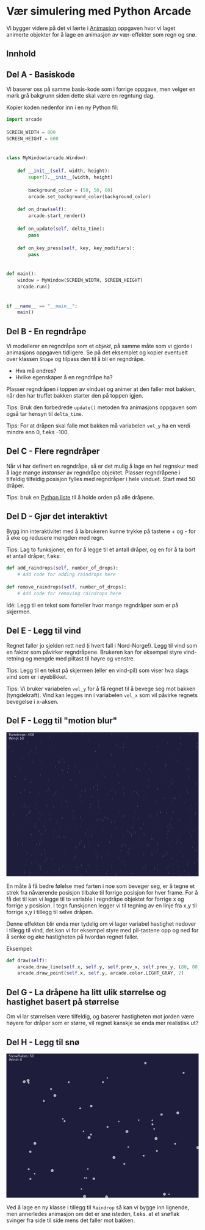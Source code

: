 # Vær simulering med Python Arcade

Vi bygger videre på det vi lærte i [Animasjon](https://github.com/orsnes-privatskole/python-oppgaver/blob/master/animation.md) oppgaven hvor vi laget animerte objekter for å lage en animasjon av vær-effekter som regn og snø.

## Innhold

## Del A - Basiskode

Vi baserer oss på samme basis-kode som i forrige oppgave, men velger en mørk grå bakgrunn siden dette skal være en regntung dag.

Kopier koden nedenfor inn i en ny Python fil:

```python
import arcade

SCREEN_WIDTH = 800
SCREEN_HEIGHT = 600


class MyWindow(arcade.Window):

    def __init__(self, width, height):
        super().__init__(width, height)

        background_color = (50, 50, 60)
        arcade.set_background_color(background_color)

    def on_draw(self):
        arcade.start_render()

    def on_update(self, delta_time):
        pass

    def on_key_press(self, key, key_modifiers):
        pass


def main():
    window = MyWindow(SCREEN_WIDTH, SCREEN_HEIGHT)
    arcade.run()


if __name__ == "__main__":
    main()
```

## Del B - En regndråpe

Vi modellerer en regndråpe som et *objekt*, på samme måte som vi gjorde i animasjons oppgaven tidligere. Se på det eksemplet og kopier eventuelt over klassen ``Shape`` og tilpass den til å bli en regndråpe.

- Hva må endres?
- Hvilke egenskaper å en regndråpe ha?

Plasser regndråpen i toppen av vinduet og animer at den faller mot bakken, når den har truffet bakken starter den på toppen igjen.

Tips: Bruk den forbedrede ``update()`` metoden fra animasjons oppgaven som også tar hensyn til ``delta_time``.

Tips: For at dråpen skal falle mot bakken må variabelen ``vel_y`` ha en verdi mindre enn 0, f.eks -100.

## Del C - Flere regndråper

Når vi har definert en regndråpe, så er det mulig å lage en hel regnskur med å lage mange *instanser* av regndråpe objektet. Plasser regndråpene i tilfeldig tilfeldig posisjon fylles med regndråper i hele vinduet. Start med 50 dråper.

Tips: bruk en [Python liste](https://orsnes-privatskole.github.io/#lister) til å holde orden på alle dråpene.

## Del D - Gjør det interaktivt

Bygg inn interaktivitet med å la brukeren kunne trykke på tastene + og - for å øke og redusere mengden med regn.

Tips: Lag to funksjoner, en for å legge til et antall dråper, og en for å ta bort et antall dråper, f.eks:

```python
def add_raindrops(self, number_of_drops):
    # Add code for adding raindrops here

def remove_raindrops(self, number_of_drops):
    # Add code for removing raindrops here  
```

Idé: Legg til en tekst som forteller hvor mange regndråper som er på skjermen.

## Del E - Legg til vind

Regnet faller jo sjelden rett ned (i hvert fall i Nord-Norge!). Legg til vind som en faktor som påvirker regndråpene. Brukeren kan for eksempel styre vind-retning og mengde med piltast til høyre og venstre.

Tips: Legg til en tekst på skjermen (eller en vind-pil) som viser hva slags vind som er i øyeblikket.

Tips: Vi bruker variabelen ``vel_y`` for å få regnet til å bevege seg mot bakken (tyngdekraft). Vind kan legges inn i variabelen ``vel_x`` som vil påvirke regnets bevegelse i x-aksen.

## Del F - Legg til "motion blur"

![rain](gfx/rain.png)

En måte å få bedre følelse med farten i noe som beveger seg, er å tegne et strek fra nåværende posisjon tilbake til forrige posisjon for hver frame. For å få det til kan vi legge til to variable i regndråpe objektet for forrige x og forrige y posision. I tegn funskjonen legger vi til tegning av en linje fra x,y til forrige x,y i tillegg til selve dråpen.

Denne effekten blir enda mer tydelig om vi lager variabel hastighet nedover i tillegg til vind, det kan vi for eksempel styre med pil-tastene opp og ned for å senke og øke hastigheten på hvordan regnet faller.

Eksempel:
```python
def draw(self):
    arcade.draw_line(self.x, self.y, self.prev_x, self.prev_y, (80, 80, 80, 160))
    arcade.draw_point(self.x, self.y, arcade.color.LIGHT_GRAY, 2)
```

## Del G - La dråpene ha litt ulik størrelse og hastighet basert på størrelse

Om vi lar størrelsen være tilfeldig, og baserer hastigheten mot jorden være høyere for dråper som er større, vil regnet kanskje se enda mer realistisk ut?

## Del H - Legg til snø

![snow](gfx/snow.png)

Ved å lage en ny klasse i tillegg til ``Raindrop`` så kan vi bygge inn lignende, men annerledes animasjon om det er snø isteden, f.eks. at et snøflak svinger fra side til side mens det faller mot bakken.

